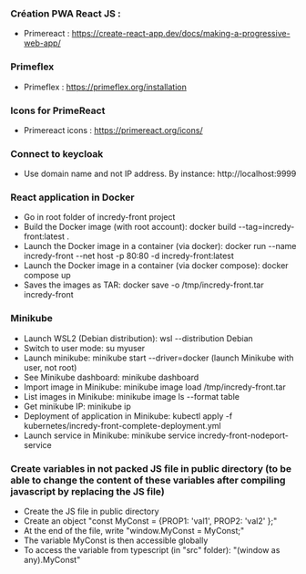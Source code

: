 ### Création PWA React JS :

- Primereact : https://create-react-app.dev/docs/making-a-progressive-web-app/

### Primeflex

- Primeflex : https://primeflex.org/installation

### Icons for PrimeReact

- Primereact icons : https://primereact.org/icons/

### Connect to keycloak

- Use domain name and not IP address. By instance: http://localhost:9999

### React application in Docker

- Go in root folder of incredy-front project
- Build the Docker image (with root account): docker build --tag=incredy-front:latest .
- Launch the Docker image in a container (via docker): docker run --name incredy-front --net host -p 80:80 -d incredy-front:latest
- Launch the Docker image in a container (via docker compose): docker compose up
- Saves the images as TAR: docker save -o /tmp/incredy-front.tar incredy-front

### Minikube

- Launch WSL2 (Debian distribution): wsl --distribution Debian
- Switch to user mode: su myuser
- Launch minikube: minikube start --driver=docker (launch Minikube with user, not root)
- See Minikube dashboard: minikube dashboard
- Import image in Minikube: minikube image load /tmp/incredy-front.tar
- List images in Minikube: minikube image ls --format table
- Get minikube IP: minikube ip
- Deployment of application in Minikube: kubectl apply -f kubernetes/incredy-front-complete-deployment.yml
- Launch service in Minikube: minikube service incredy-front-nodeport-service

### Create variables in not packed JS file in public directory (to be able to change the content of these variables after compiling javascript by replacing the JS file)

- Create the JS file in public directory
- Create an object "const MyConst = {PROP1: 'val1', PROP2: 'val2' };"
- At the end of the file, write "window.MyConst = MyConst;"
- The variable MyConst is then accessible globally
- To access the variable from typescript (in "src" folder): "(window as any).MyConst"

